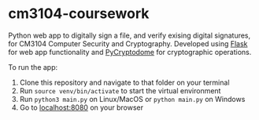 # cm3104-coursework

Python web app to digitally sign a file, and verify exising digital signatures, for CM3104 Computer Security and Cryptography. Developed using [Flask](https://flask.palletsprojects.com/) for web app functionality and [PyCryptodome](https://www.pycryptodome.org/) for cryptographic operations.

To run the app:

1. Clone this repository and navigate to that folder on your terminal
2. Run `source venv/bin/activate` to start the virtual environment
3. Run `python3 main.py` on Linux/MacOS or `python main.py` on Windows
4. Go to [localhost:8080](http://localhost:8080) on your browser